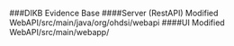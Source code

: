 ###DIKB Evidence Base
####Server (RestAPI)
Modified WebAPI/src/main/java/org/ohdsi/webapi
####UI
Modified WebAPI/src/main/webapp/
